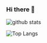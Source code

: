 ### Hi there 👋

![github stats](https://github-readme-stats.vercel.app/api?username=versa-syahptr&show_icons=true&theme=tokyonight)


![Top Langs](https://github-readme-stats.vercel.app/api/top-langs/?username=versa-syahptr&theme=tokyonight)

<!--
**versa-syahptr/versa-syahptr** is a ✨ _special_ ✨ repository because its `README.md` (this file) appears on your GitHub profile.

Here are some ideas to get you started:

- 🔭 I’m currently working on ...
- 🌱 I’m currently learning ...
- 👯 I’m looking to collaborate on ...
- 🤔 I’m looking for help with ...
- 💬 Ask me about ...
- 📫 How to reach me: ...
- 😄 Pronouns: ...
- ⚡ Fun fact: ...
-->
